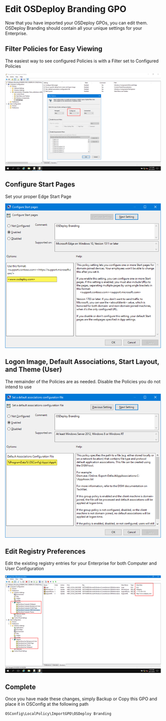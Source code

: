 # Edit OSDeploy Branding GPO

Now that you have imported your OSDeploy GPOs, you can edit them.  OSDeploy Branding should contain all your unique settings for your Enterprise.

## Filter Policies for Easy Viewing

The easiest way to see configured Policies is with a Filter set to Configured Policies

![](../../.gitbook/assets/2018-08-31_13-37-06.png)

## Configure Start Pages

Set your proper Edge Start Page

![](../../.gitbook/assets/2018-08-31_13-38-16.png)

## Logon Image, Default Associations, Start Layout, and Theme \(User\)

The remainder of the Policies are as needed.  Disable the Policies you do not intend to use

![](../../.gitbook/assets/2018-08-31_13-39-26.png)

## Edit Registry Preferences

Edit the existing registry entries for your Enterprise for both Computer and User Configuration

![](../../.gitbook/assets/2018-08-31_13-42-11.png)

## Complete

Once you have made these changes, simply Backup or Copy this GPO and place it in OSConfig at the following path

```text
OSConfig\LocalPolicy\ImportGPO\OSDeploy Branding
```



